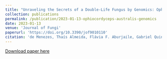 ```yaml
---
title: "Unraveling the Secrets of a Double-Life Fungus by Genomics: Ophiocordyceps australis CCMB661 Displays Molecular Machinery for Both Parasitic and Endophytic Lifestyles"
collection: publications
permalink: /publication/2023-01-13-ophiocordyceps-australis-genomics
date: 2023-01-13
venue: 'Journal of Fungi'
paperurl: 'https://doi.org/10.3390/jof9010110'
citation: 'de Menezes, Thaís Almeida, Flávia F. Aburjaile, Gabriel Quintanilha-Peixoto, Luiz M. R. Tomé, Paula L. C. Fonseca, Thairine Mendes-Pereira, <b>Daniel S. Araújo</b> et al. &quot;Unraveling the Secrets of a Double-Life Fungus by Genomics: Ophiocordyceps australis CCMB661 Displays Molecular Machinery for Both Parasitic and Endophytic Lifestyles.&quot; <i>Journal of Fungi</i> 9, no. 1 (2023): 110.'
---
```

[Download paper here](http://danielsarj.github.io/files/jof-09-00110-1.pdf)
